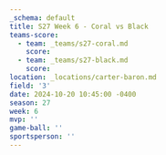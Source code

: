 ```yaml
---
_schema: default
title: S27 Week 6 - Coral vs Black
teams-score:
  - team: _teams/s27-coral.md
    score:
  - team: _teams/s27-black.md
    score:
location: _locations/carter-baron.md
field: '3'
date: 2024-10-20 10:45:00 -0400
season: 27
week: 6
mvp: ''
game-ball: ''
sportsperson: ''
---
```


